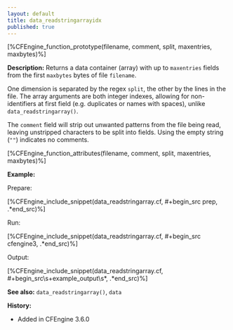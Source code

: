 ```yaml
---
layout: default
title: data_readstringarrayidx
published: true
---
```


[%CFEngine_function_prototype(filename, comment, split, maxentries, maxbytes)%]

**Description:** Returns a data container (array) with up to
`maxentries` fields from the first `maxbytes` bytes of file `filename`.

One dimension is separated by the regex `split`, the other by the lines in
the file. The array arguments are both integer indexes, allowing for
non-identifiers at first field (e.g. duplicates or names with spaces), unlike
`data_readstringarray()`.

The `comment` field will strip out unwanted patterns from the file being read, leaving unstripped characters to be split into fields. Using the empty string (`""`) indicates no comments.

[%CFEngine_function_attributes(filename, comment, split, maxentries, maxbytes)%]

**Example:**

Prepare:

[%CFEngine_include_snippet(data_readstringarray.cf, #\+begin_src prep, .*end_src)%]

Run:

[%CFEngine_include_snippet(data_readstringarray.cf, #\+begin_src cfengine3, .*end_src)%]

Output:

[%CFEngine_include_snippet(data_readstringarray.cf, #\+begin_src\s+example_output\s*, .*end_src)%]

**See also:** `data_readstringarray()`, `data`

**History:**

* Added in CFEngine 3.6.0

